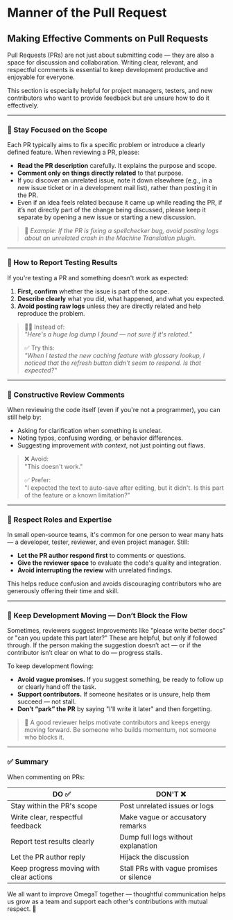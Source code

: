 # Manner of the Pull Request

## Making Effective Comments on Pull Requests

Pull Requests (PRs) are not just about submitting code — they are also a space for discussion and collaboration. Writing clear, relevant, and respectful comments is essential to keep development productive and enjoyable for everyone.

This section is especially helpful for project managers, testers, and new contributors who want to provide feedback but are unsure how to do it effectively.

---

### 🎯 Stay Focused on the Scope

Each PR typically aims to fix a specific problem or introduce a clearly defined feature. When reviewing a PR, please:

- **Read the PR description** carefully. It explains the purpose and scope.
- **Comment only on things directly related** to that purpose.
- If you discover an unrelated issue, note it down elsewhere (e.g., in a new issue ticket or in a development mail list), rather than posting it in the PR.
- Even if an idea feels related because it came up while reading the PR, if it’s not directly part of the change being discussed, please keep it separate by opening a new issue or starting a new discussion.

> 📌 *Example: If the PR is fixing a spellchecker bug, avoid posting logs about an unrelated crash in the Machine Translation plugin.*

---

### 🧪 How to Report Testing Results

If you're testing a PR and something doesn't work as expected:

1. **First, confirm** whether the issue is part of the scope.
2. **Describe clearly** what you did, what happened, and what you expected.
3. **Avoid posting raw logs** unless they are directly related and help reproduce the problem.

> 🙋‍♀️ Instead of:  
> *"Here's a huge log dump I found — not sure if it's related."*
>
> ✅ Try this:  
> *"When I tested the new caching feature with glossary lookup, I noticed that the refresh button didn't seem to respond. Is that expected?"*

---

### 💬 Constructive Review Comments

When reviewing the code itself (even if you're not a programmer), you can still help by:

- Asking for clarification when something is unclear.
- Noting typos, confusing wording, or behavior differences.
- Suggesting improvement *with context*, not just pointing out flaws.

> ❌ Avoid:  
> "This doesn't work."
>
> ✅ Prefer:  
> "I expected the text to auto-save after editing, but it didn't. Is this part of the feature or a known limitation?"

---

### 🤝 Respect Roles and Expertise

In small open-source teams, it's common for one person to wear many hats — a developer, tester, reviewer, and even
project manager. Still:

- **Let the PR author respond first** to comments or questions.
- **Give the reviewer space** to evaluate the code's quality and integration.
- **Avoid interrupting the review** with unrelated findings.

This helps reduce confusion and avoids discouraging contributors who are generously offering their time and skill.

---

### 🔄 Keep Development Moving — Don’t Block the Flow

Sometimes, reviewers suggest improvements like "please write better docs" or "can you update this part later?" These are helpful, but only if followed through. If the person making the suggestion doesn’t act — or if the contributor isn’t clear on what to do — progress stalls.

To keep development flowing:

- **Avoid vague promises.** If you suggest something, be ready to follow up or clearly hand off the task.
- **Support contributors.** If someone hesitates or is unsure, help them succeed — not stall.
- **Don’t “park” the PR** by saying "I'll write it later" and then forgetting.

> 🤝 A good reviewer helps motivate contributors and keeps energy moving forward. Be someone who builds momentum, not someone who blocks it.

---
### ✅ Summary

When commenting on PRs:

| DO ✅                             | DON'T ❌                            |
|----------------------------------|------------------------------------|
| Stay within the PR's scope       | Post unrelated issues or logs      |
| Write clear, respectful feedback | Make vague or accusatory remarks   |
| Report test results clearly      | Dump full logs without explanation |
| Let the PR author reply          | Hijack the discussion              |
| Keep progress moving with clear actions   | Stall PRs with vague promises or silence |

We all want to improve OmegaT together — thoughtful communication helps us grow as a team and support each other's contributions with mutual respect. 💙
